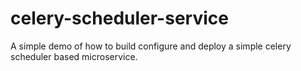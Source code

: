 # celery-scheduler-service
A simple demo of how to build configure and deploy a simple celery scheduler based microservice.
